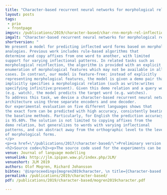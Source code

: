 ```yaml
---
title: "Character-based recurrent neural networks for morphological relational reasoning"
layout: posts
tags:
 - prio
 - frontpage
imgsrc: /publications/2019/character-based/char-rnn-morph-rel-inflection-tall-narrow.svg
imgalt: "Character-based recurrent neural networks for morphological relational reasoning. The <em>FC relation</em> layer is connected to an auxilliary output layer, trained to predict a label for the current type of relation. The final output is generated by the <em>Decoder RNN</em>."
shortversion: "
We present a model for predicting inflected word forms based on morphological 
analogies. Previous work includes rule-based algorithms that
determine and copy affixes from one word to another, with limited
support for varying inflectional patterns. In related tasks such as 
morphological reinflection, the algorithm is provided with an explicit 
enumeration of morphological features which may not be available in all
cases. In contrast, our model is feature-free: instead of explicitly 
representing morphological features, the model is given a demo pair that
implicitly specifies a morphological relation (such as write:writes 
specifying infinitive:present). Given this demo relation and a query word
(e.g. watch), the model predicts the target word (e.g. watches).
To address this task, we devise a character-based recurrent neural network
architecture using three separate encoders and one decoder.
Our experimental evaluation on five different languages shows that
the exact form can be predicted with high accuracy, consistently beating 
the baseline methods. Particularly, for English the prediction accuracy 
is 95.60%. The solution is not limited to copying affixes from the
demo relation, but generalizes to words with varying inflectional
patterns, and can abstract away from the orthographic level to the level
of morphological forms.
</p>
<p><a href=\"/publications/2017/character-based/\">Preliminary version appeared in Subword & Character Level Models in NLP (SCLeM) workshop at EMNLP 2017 in Copenhagen, Denmark, September 7</a>.</p>
<h2>Source code</h2><p>The source code used for the experiments can be downloaded from <a href=\"https://github.com/olofmogren/char-rnn-wordrelations\">https://github.com/olofmogren/char-rnn-wordrelations</a>.</p>"
venue: Journal of language modelling
venuelink: http://jlm.ipipan.waw.pl/index.php/JLM/
venueshort: JLM 2019
authors: Olof Mogren, Richard Johansson
bibtex: '@inproceedings{mogren2019character, \n title={Character-based recurrent neural networks for morphological relational reasoning}, \n author={Olof Mogren and Richard Johansson}, \n booktitle={Journal of Language Modelling}, \n year={2019}}'
permalink: /publications/2019/character-based/
pdf: /publications/2019/character-based/mogren2019character.pdf

---
```

